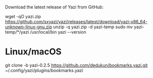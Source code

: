 Download the latest release of Yazi from GitHub:

wget -qO yazi.zip https://github.com/sxyazi/yazi/releases/latest/download/yazi-x86_64-unknown-linux-gnu.zip
unzip -q yazi.zip -d yazi-temp
sudo mv yazi-temp/*/yazi /usr/local/bin
yazi --version

# Linux/macOS
git clone -b yazi-0.2.5 https://github.com/dedukun/bookmarks.yazi.git ~/.config/yazi/plugins/bookmarks.yazi

